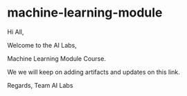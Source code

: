 # machine-learning-module
Hi All,

Welcome to the AI Labs,

Machine Learning Module Course.

We we will keep on adding artifacts and updates on this link.

Regards,
Team AI Labs
